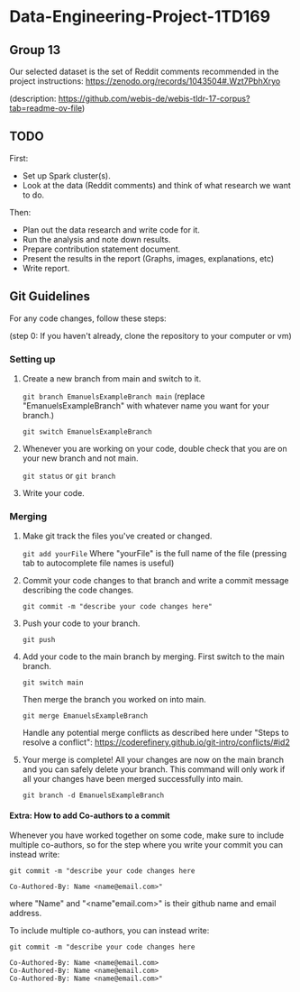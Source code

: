 # Data-Engineering-Project-1TD169
## Group 13

Our selected dataset is the set of Reddit comments recommended in the project instructions: https://zenodo.org/records/1043504#.Wzt7PbhXryo 

(description: https://github.com/webis-de/webis-tldr-17-corpus?tab=readme-ov-file)

## TODO
First:
- Set up Spark cluster(s). 
- Look at the data (Reddit comments) and think of what research we want to do.

Then:
- Plan out the data research and write code for it.
- Run the analysis and note down results.
- Prepare contribution statement document.
- Present the results in the report (Graphs, images, explanations, etc)
- Write report.


## Git Guidelines

For any code changes, follow these steps:

(step 0: If you haven't already, clone the repository to your computer or vm)

### Setting up
1. Create a new branch from main and switch to it.
   
   `git branch EmanuelsExampleBranch main` (replace "EmanuelsExampleBranch" with whatever name you want for your branch.)

   `git switch EmanuelsExampleBranch`

2. Whenever you are working on your code, double check that you are on your new branch and not main.

   `git status` or `git branch`

3. Write your code.

### Merging
1. Make git track the files you've created or changed.

   `git add yourFile` Where "yourFile" is the full name of the file (pressing tab to autocomplete file names is useful)

2. Commit your code changes to that branch and write a commit message describing the code changes.

   `git commit -m "describe your code changes here"`
   
3. Push your code to your branch.
   
    `git push`

4. Add your code to the main branch by merging. First switch to the main branch.

    `git switch main`

    Then merge the branch you worked on into main.

    `git merge EmanuelsExampleBranch`

   Handle any potential merge conflicts as described here under "Steps to resolve a conflict": https://coderefinery.github.io/git-intro/conflicts/#id2

5. Your merge is complete! All your changes are now on the main branch and you can safely delete your branch. This command will only work if all your changes have been merged successfully into main.

   `git branch -d EmanuelsExampleBranch`

 #### Extra: How to add Co-authors to a commit
  Whenever you have worked together on some code, make sure to include multiple co-authors, so for the step where you write your commit you can instead write:

   ```
   git commit -m "describe your code changes here

   Co-Authored-By: Name <name@email.com>"
   ```
   where "Name" and "<name"email.com>" is their github name and email address. 

   To include multiple co-authors, you can instead write:


   ```
   git commit -m "describe your code changes here

   Co-Authored-By: Name <name@email.com>
   Co-Authored-By: Name <name@email.com>
   Co-Authored-By: Name <name@email.com>"
   ```
